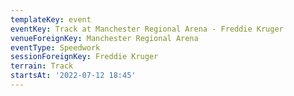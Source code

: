 ```yaml
---
templateKey: event
eventKey: Track at Manchester Regional Arena - Freddie Kruger
venueForeignKey: Manchester Regional Arena
eventType: Speedwork
sessionForeignKey: Freddie Kruger
terrain: Track
startsAt: '2022-07-12 18:45'
---
```

